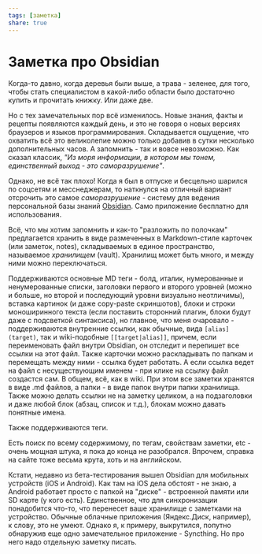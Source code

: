 ```yaml
---
tags: [заметка]
share: true
---
```

# Заметка про Obsidian
Когда-то давно, когда деревья были выше, а трава - зеленее, для того, чтобы стать специалистом в какой-либо области было достаточно купить и прочитать книжку. Или даже две. 

Но с тех замечательных пор всё изменилось. Новые знания, факты и рецепты появляются каждый день, и это не говоря о новых версиях браузеров и языков программирования. Складывается ощущение, что охватить всё это великолепие можно только добавив в сутки несколько дополнительных часов. А запомнить - так и вовсе невозможно. Как сказал классик, _"Из моря информации, в котором мы тонем, единственный выход - это саморазрушение"_. 

Однако, не всё так плохо! Когда я был в отпуске и бесцельно шарился по соцсетям и месснеджерам, то наткнулся на отличный вариант отсрочить это самое *саморазрушение* - систему для ведения персональной базы знаний [Obsidian](https://obsidian.md/). Само приложение бесплатно для использования.

Всё, что мы хотим запомнить и как-то "разложить по полочкам" предлагается хранить в виде размеченных в Markdown-стиле карточек (или заметок, notes), складываемых в единое пространство, называемое *хранилищем* (vault). Хранилищ может быть много, и между ними можно переключаться.

Поддерживаются основные MD теги - болд, италик, нумерованные и ненумерованные списки, заголовки первого и второго уровней (можно и больше, но второй и последующий уровни визуально неотличимы), вставка картинок (и даже copy-paste скриншотов), блоки и строки моноширинного текста (если поставить сторонний плагин, блоки будут даже с подсветкой синтаксиса), но главное, что меня очаровало - поддерживаются внутренние ссылки, как обычные, вида `[alias](target)`, так и wiki-подобные `[[target|alias]]`, причем, если переименовать файл внутри Obsidian, он отследит и перепишет все ссылки на этот файл. Также карточки можно раскладывать по папкам и перемещать между ними - ссылка будет работать. А если ссылка ведет на файл с несуществующим именем - при клике на ссылку файл создастся сам. В общем, всё, как в wiki. При этом все заметки хранятся в виде .md файлов, а папки - в виде папок внутри папки хранилища. Также можно делать ссылки не на заметку целиком, а на подзаголовки и даже любой блок (абзац, список и т.д.), блокам можно давать понятные имена. 

Также поддерживаются теги.

Есть поиск по всему содержимому, по тегам, свойствам заметки, etc - очень мощная штука, я пока до конца не разобрался. Впрочем, справка на сайте тоже весьма крута, хоть и на английском.

Кстати, недавно из бета-тестирования вышел Obsidian для мобильных устройств (iOS и Android). Как там на iOS дела обстоят - не знаю, а Android работает просто с папкой на "диске" - встроенной памяти или SD карте (у кого есть). Единственное, что для синхронизации понадобится что-то, что перенесет ваше хранилище с заметками на устройство. Обычные облачные приложения (Яндекс.Диск, например), к слову, это не умеют. Однако я, к примеру, выкрутился, попутно обнаружив еще одно замечательное приложение - Syncthing. Но про него надо отдельную заметку писать.
